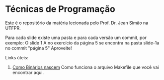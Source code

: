 # Técnicas de Programação
Este é o repositório da matéria lecionada pelo Prof. Dr. Jean Simão na UTFPR.

Para cada slide existe uma pasta e para cada versão um commit, por exemplo:
O slide 1 A no exercício da página 5 se encontra na pasta slide-1a no commit "página 5"
Aproveite!

Links úteis:
1. [Como Binários nascem](https://embarcados.com.br/introducao-ao-makefile/)
	Como funciona o arquivo Makefile que você vai encontrar aqui.

